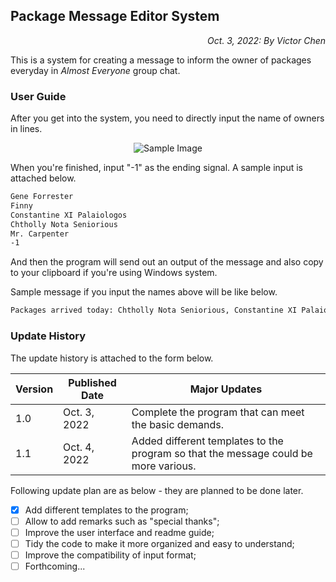 ## Package Message Editor System

<p align="right"><em>Oct. 3, 2022: By Victor Chen</em></p>

This is a system for creating a message to inform the owner of packages everyday in *Almost Everyone* group chat.

### User Guide

After you get into the system, you need to directly input the name of owners in lines.

<p align="center">
  <img src="https://s2.loli.net/2022/10/04/Q25z1LAqJC6OWXU.png" alt="Sample Image"/>
</p>

When you're finished, input "-1" as the ending signal. A sample input is attached below.

```tex
Gene Forrester
Finny
Constantine XI Palaiologos
Chtholly Nota Seniorious
Mr. Carpenter
-1
```

And then the program will send out an output of the message and also copy to your clipboard if you're using Windows system.

Sample message if you input the names above will be like below.

```tex
Packages arrived today: Chtholly Nota Seniorious, Constantine XI Palaiologos, Finny, Gene Forrester, Mr. Carpenter

```

### Update History

The update history is attached to the form below.

| Version | Published Date | Major Updates                                                |
| ------- | -------------- | ------------------------------------------------------------ |
| 1.0     | Oct. 3, 2022   | Complete the program that can meet the basic demands.        |
| 1.1     | Oct. 4, 2022   | Added different templates to the program so that the message could be more various. |

Following update plan are as below - they are planned to be done later.

- [x] Add different templates to the program;
- [ ] Allow to add remarks such as "special thanks";
- [ ] Improve the user interface and readme guide;
- [ ] Tidy the code to make it more organized and easy to understand;
- [ ] Improve the compatibility of input format;
- [ ] Forthcoming...
